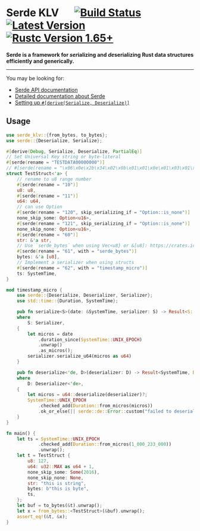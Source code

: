 # Serde KLV &emsp; [![Build Status]][github action] [![Latest Version]][crates.io] [![Rustc Version 1.65+]][rustc]

[Build Status]: https://github.com/uzuna/serde-klv/actions/workflows/ci.yml/badge.svg
[github action]: https://github.com/uzuna/serde-klv/actions/workflows/ci.yml
[Latest Version]: https://img.shields.io/crates/v/serde_klv.svg
[crates.io]: https://crates.io/crates/serde\_klv
[Rustc Version 1.65+]: https://img.shields.io/badge/rustc-1.65+-lightgray.svg
[rustc]: https://blog.rust-lang.org/2022/11/03/Rust-1.65.0.html

**Serde is a framework for *ser*ializing and *de*serializing Rust data structures efficiently and generically.**

---

You may be looking for:
- [Serde API documentation](https://docs.serde.rs/serde/)
- [Detailed documentation about Serde](https://serde.rs/)
- [Setting up `#[derive(Serialize, Deserialize)]`](https://serde.rs/derive.html)

## Usage

```rust
use serde_klv::{from_bytes, to_bytes};
use serde::{Deserialize, Serialize};

#[derive(Debug, Serialize, Deserialize, PartialEq)]
// Set Universal Key string or byte-literal
#[serde(rename = "TESTDATA00000000")]
// #[serde(rename = "\x06\x0e\x2b\x34\x02\x0b\x01\x01\x0e\x01\x03\x01\x01\x00\x00\x00")]
struct TestStruct<'a> {
    // rename to u8 range number
    #[serde(rename = "10")]
    u8: u8,
    #[serde(rename = "11")]
    u64: u64,
    // can use Option
    #[serde(rename = "120", skip_serializing_if = "Option::is_none")]
    none_skip_some: Option<u16>,
    #[serde(rename = "121", skip_serializing_if = "Option::is_none")]
    none_skip_none: Option<u16>,
    #[serde(rename = "60")]
    str: &'a str,
    // Use `serde_bytes` when using Vec<u8} or &[u8]: https://crates.io/crates/serde_bytes
    #[serde(rename = "61", with = "serde_bytes")]
    bytes: &'a [u8],
    // Implement a serializer when using structs
    #[serde(rename = "62", with = "timestamp_micro")]
    ts: SystemTime,
}

mod timestamp_micro {
    use serde::{Deserialize, Deserializer, Serializer};
    use std::time::{Duration, SystemTime};

    pub fn serialize<S>(date: &SystemTime, serializer: S) -> Result<S::Ok, S::Error>
    where
        S: Serializer,
    {
        let micros = date
            .duration_since(SystemTime::UNIX_EPOCH)
            .unwrap()
            .as_micros();
        serializer.serialize_u64(micros as u64)
    }

    pub fn deserialize<'de, D>(deserializer: D) -> Result<SystemTime, D::Error>
    where
        D: Deserializer<'de>,
    {
        let micros = u64::deserialize(deserializer)?;
        SystemTime::UNIX_EPOCH
            .checked_add(Duration::from_micros(micros))
            .ok_or_else(|| serde::de::Error::custom("failed to deserialize systemtime"))
    }
}

fn main() {
    let ts = SystemTime::UNIX_EPOCH
            .checked_add(Duration::from_micros(1_000_233_000))
            .unwrap();
    let t = TestStruct {
        u8: 127,
        u64: u32::MAX as u64 + 1,
        none_skip_some: Some(2016),
        none_skip_none: None,
        str: "this is string",
        bytes: b"this is byte",
        ts,
    };
    let buf = to_bytes(&t).unwrap();
    let x = from_bytes::<TestStruct>(&buf).unwrap();
    assert_eq!(&t, &x);
}
```
